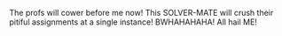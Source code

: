  The profs will cower before me now! This SOLVER-MATE will crush their pitiful assignments at a single instance! BWHAHAHAHA! All hail ME!

